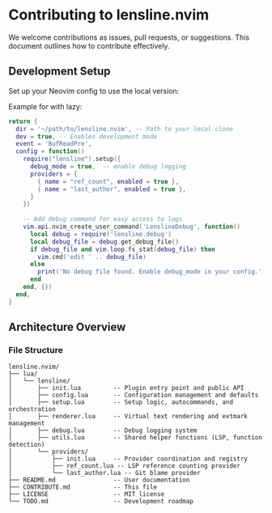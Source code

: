# Contributing to lensline.nvim

We welcome contributions as issues, pull requests, or suggestions. This document outlines how to contribute effectively.

## Development Setup

Set up your Neovim config to use the local version:

Example for with lazy:

```lua
return {
  dir = '~/path/to/lensline.nvim', -- Path to your local clone
  dev = true, -- Enables development mode
  event = 'BufReadPre',
  config = function()
    require("lensline").setup({
      debug_mode = true,  -- enable debug logging
      providers = {
        { name = "ref_count", enabled = true },
        { name = "last_author", enabled = true },
      }
    })
    
    -- Add debug command for easy access to logs
    vim.api.nvim_create_user_command('LenslineDebug', function()
      local debug = require('lensline.debug')
      local debug_file = debug.get_debug_file()
      if debug_file and vim.loop.fs_stat(debug_file) then
        vim.cmd('edit ' .. debug_file)
      else
        print('No debug file found. Enable debug_mode in your config.')
      end
    end, {})
  end,
}
```

## Architecture Overview

### File Structure

```
lensline.nvim/
├── lua/
│   └── lensline/
│       ├── init.lua         -- Plugin entry point and public API
│       ├── config.lua       -- Configuration management and defaults
│       ├── setup.lua        -- Setup logic, autocommands, and orchestration
│       ├── renderer.lua     -- Virtual text rendering and extmark management
│       ├── debug.lua        -- Debug logging system
│       ├── utils.lua        -- Shared helper functions (LSP, function detection)
│       └── providers/
│           ├── init.lua     -- Provider coordination and registry
│           ├── ref_count.lua -- LSP reference counting provider
│           └── last_author.lua -- Git blame provider
├── README.md                -- User documentation
├── CONTRIBUTE.md            -- This file
├── LICENSE                  -- MIT license
└── TODO.md                  -- Development roadmap
```
